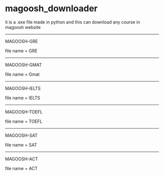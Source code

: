 # magoosh_downloader
it is a .exe file made in python and this can download any course in magoosh website

************************************************************
MAGOOSH-GRE

file name  =    GRE


************************************************************

MAGOOSH-GMAT

file name  =  Gmat


************************************************************

MAGOOSH-IELTS

file name  =  IELTS


************************************************************

MAGOOSH-TOEFL

file name  =  TOEFL


************************************************************

MAGOOSH-SAT

file name  =  SAT


************************************************************


MAGOOSH-ACT

file name  =  ACT
